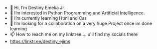 - 👋 Hi, I’m  Destiny Emeka Jr
- 👀 I’m interested in Python Programming and Artificial Intelligence.
- 🌱 I’m currently learning Html and Css
- 💞️ I’m looking for a collaboration on a very huge Project once im done learning
- 📫 How to reach me on my linktree.... u'll find my socials there
- https://linktr.ee/destiny_ejims
